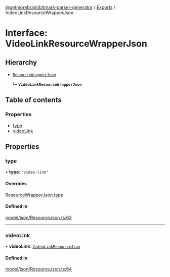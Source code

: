 [@getmorebrain/bitmark-parser-generator](../API.md) / [Exports](../modules.md) / VideoLinkResourceWrapperJson

# Interface: VideoLinkResourceWrapperJson

## Hierarchy

- [`ResourceWrapperJson`](ResourceWrapperJson.md)

  ↳ **`VideoLinkResourceWrapperJson`**

## Table of contents

### Properties

- [type](VideoLinkResourceWrapperJson.md#type)
- [videoLink](VideoLinkResourceWrapperJson.md#videoLink)

## Properties

### type

• **type**: ``"video-link"``

#### Overrides

[ResourceWrapperJson](ResourceWrapperJson.md).[type](ResourceWrapperJson.md#type)

#### Defined in

[model/json/ResourceJson.ts:63](https://github.com/getMoreBrain/bitmark-parser-generator/blob/b82d7bf/src/model/json/ResourceJson.ts#L63)

___

### videoLink

• **videoLink**: [`VideoLinkResourceJson`](VideoLinkResourceJson.md)

#### Defined in

[model/json/ResourceJson.ts:64](https://github.com/getMoreBrain/bitmark-parser-generator/blob/b82d7bf/src/model/json/ResourceJson.ts#L64)
